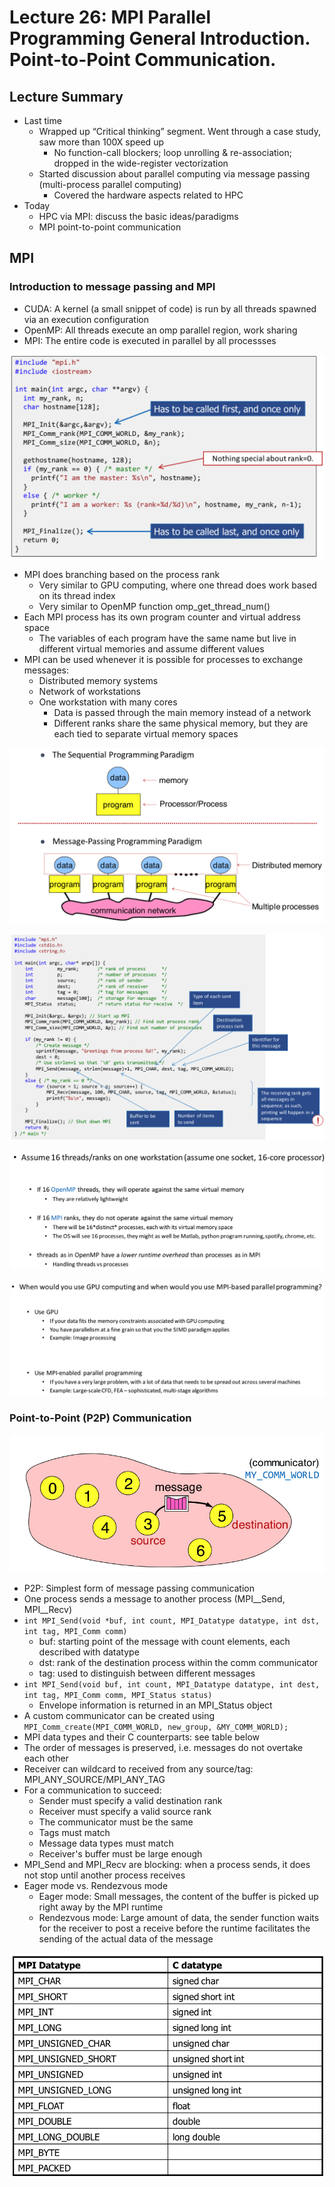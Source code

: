 # Lecture 26: MPI Parallel Programming General Introduction. Point-to-Point Communication.

## Lecture Summary

* Last time
  * Wrapped up “Critical thinking” segment. Went through a case study, saw more than 100X speed up
    * No function-call blockers; loop unrolling & re-association; dropped in the wide-register vectorization
  * Started discussion about parallel computing via message passing (multi-process parallel computing)
    * Covered the hardware aspects related to HPC
* Today
  * HPC via MPI: discuss the basic ideas/paradigms
  * MPI point-to-point communication

## MPI

### Introduction to message passing and MPI

* CUDA: A kernel (a small snippet of code) is run by all threads spawned via an execution configuration
* OpenMP: All threads execute an omp parallel region, work sharing
* MPI: The entire code is executed in parallel by all processses

![Hello world example](<../../.gitbook/assets/Screen Shot 2021-03-30 at 2.53.16 PM.png>)

* MPI does branching based on the process rank
  * Very similar to GPU computing, where one thread does work based on its thread index
  * Very similar to OpenMP function omp\_get\_thread\_num()
* Each MPI process has its own program counter and virtual address space
  * The variables of each program have the same name but live in different virtual memories and assume different values
* MPI can be used whenever it is possible for processes to exchange messages:
  * Distributed memory systems
  * Network of workstations
  * One workstation with many cores
    * Data is passed through the main memory instead of a network
    * Different ranks share the same physical memory, but they are each tied to separate virtual memory spaces

![](<../../.gitbook/assets/Screen Shot 2021-03-30 at 3.10.19 PM.png>)

![](<../../.gitbook/assets/Screen Shot 2021-03-30 at 2.58.49 PM.png>)

![MPI vs. OpenMP](<../../.gitbook/assets/Screen Shot 2021-03-30 at 3.12.33 PM.png>)

![MPI vs. CUDA](<../../.gitbook/assets/Screen Shot 2021-03-30 at 3.13.01 PM.png>)

### Point-to-Point (P2P) Communication

![](<../../.gitbook/assets/Screen Shot 2021-03-30 at 3.46.14 PM.png>)

* P2P: Simplest form of message passing communication
* One process sends a message to another process (MPI\__Send, MPI\__Recv)
* `int MPI_Send(void *buf, int count, MPI_Datatype datatype, int dst, int tag, MPI_Comm comm)`
  * buf: starting point of the message with count elements, each described with datatype
  * dst: rank of the destination process within the comm communicator
  * tag: used to distinguish between different messages
* `int MPI_Send(void buf, int count, MPI_Datatype datatype, int dest, int tag, MPI_Comm comm, MPI_Status status)`
  * Envelope information is returned in an MPI\_Status object
* A custom communicator can be created using `MPI_Comm_create(MPI_COMM_WORLD, new_group, &MY_COMM_WORLD);`
* MPI data types and their C counterparts: see table below
* The order of messages is preserved, i.e. messages do not overtake each other
* Receiver can wildcard to received from any source/tag: MPI\_ANY\_SOURCE/MPI\_ANY\_TAG
* For a communication to succeed:
  * Sender must specify a valid destination rank
  * Receiver must specify a valid source rank
  * The communicator must be the same
  * Tags must match
  * Message data types must match
  * Receiver's buffer must be large enough
* MPI\_Send and MPI\_Recv are blocking: when a process sends, it does not stop until another process receives
* Eager mode vs. Rendezvous mode
  * Eager mode: Small messages, the content of the buffer is picked up right away by the MPI runtime
  * Rendezvous mode: Large amount of data, the sender function waits for the receiver to post a receive before the runtime facilitates the sending of the actual data of the message

![MPI data types](<../../.gitbook/assets/Screen Shot 2021-03-30 at 3.48.40 PM.png>)
